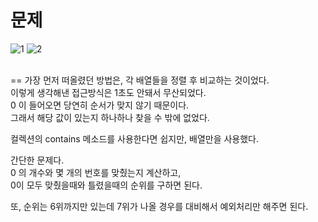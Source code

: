 문제
==
![1](https://user-images.githubusercontent.com/73854324/116223069-21d71000-a78a-11eb-9118-37cac67498c9.PNG)
![2](https://user-images.githubusercontent.com/73854324/116223077-23a0d380-a78a-11eb-858a-b0b4c4254807.PNG)
<br><br>

==
가장 먼저 떠올렸던 방법은, 각 배열들을 정렬 후 비교하는 것이었다.   
이렇게 생각해낸 접근방식은 1초도 안돼서 무산되었다.   
0 이 들어오면 당연히 순서가 맞지 않기 때문이다.   
그래서 해당 값이 있는지 하나하나 찾을 수 밖에 없었다.   
   
컬렉션의 contains 메소드를 사용한다면 쉽지만, 배열만을 사용했다.   
   
간단한 문제다.   
0 의 개수와 몇 개의 번호를 맞췄는지 계산하고,   
0이 모두 맞췄을때와 틀렸을때의 순위를 구하면 된다.
   
또, 순위는 6위까지만 있는데 7위가 나올 경우를 대비해서 예외처리만 해주면 된다.
